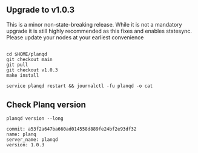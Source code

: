 ## Upgrade to v1.0.3

This is a minor non-state-breaking release. While it is not a mandatory upgrade it is still highly recommended as this fixes and enables statesync.
Please update your nodes at your earliest convenience

##
```
cd $HOME/planqd
git checkout main 
git pull 
git checkout v1.0.3
make install
```

```
service planqd restart && journalctl -fu planqd -o cat
```

## Check Planq version
```
planqd version --long
```

```
commit: a53f2a647ba660ad014558d889fe24bf2e93df32
name: planq
server_name: planqd
version: 1.0.3
```
